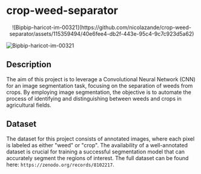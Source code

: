 # crop-weed-separator

<p align="center">
  ![Bipbip-haricot-im-00321](https://github.com/nicolazande/crop-weed-separator/assets/115359494/40e6fee4-db2f-443e-95c4-9c7c923d5a62)

  ![Bipbip-haricot-im-00321](https://github.com/nicolazande/crop-weed-separator/assets/115359494/5c73ceba-64b3-40d7-85ec-ea7231b16092)

</p>


## Description

The aim of this project is to leverage a Convolutional Neural Network (CNN) for an image segmentation task, focusing on the separation of weeds from crops. By employing image segmentation, the objective is to automate the process of identifying and distinguishing between weeds and crops in agricultural fields.

## Dataset

The dataset for this project consists of annotated images, where each pixel is labeled as either "weed" or "crop". The availability of a well-annotated dataset is crucial for training a successful segmentation model that can accurately segment the regions of interest. The full dataset can be found here: `https://zenodo.org/records/8102217`.


